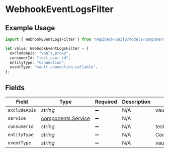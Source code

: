 # WebhookEventLogsFilter

## Example Usage

```typescript
import { WebhookEventLogsFilter } from "@apideck/unify/models/components";

let value: WebhookEventLogsFilter = {
  excludeApis: "vault,proxy",
  consumerId: "test_user_id",
  entityType: "Connection",
  eventType: "vault.connection.callable",
};
```

## Fields

| Field                                                    | Type                                                     | Required                                                 | Description                                              | Example                                                  |
| -------------------------------------------------------- | -------------------------------------------------------- | -------------------------------------------------------- | -------------------------------------------------------- | -------------------------------------------------------- |
| `excludeApis`                                            | *string*                                                 | :heavy_minus_sign:                                       | N/A                                                      | vault,proxy                                              |
| `service`                                                | [components.Service](../../models/components/service.md) | :heavy_minus_sign:                                       | N/A                                                      |                                                          |
| `consumerId`                                             | *string*                                                 | :heavy_minus_sign:                                       | N/A                                                      | test_user_id                                             |
| `entityType`                                             | *string*                                                 | :heavy_minus_sign:                                       | N/A                                                      | Connection                                               |
| `eventType`                                              | *string*                                                 | :heavy_minus_sign:                                       | N/A                                                      | vault.connection.callable                                |